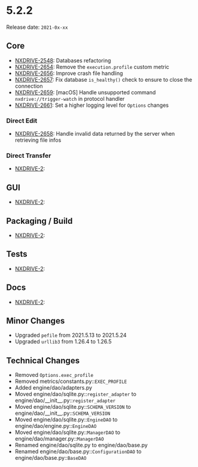 # 5.2.2

Release date: `2021-0x-xx`

## Core

- [NXDRIVE-2548](https://jira.nuxeo.com/browse/NXDRIVE-2548): Databases refactoring
- [NXDRIVE-2654](https://jira.nuxeo.com/browse/NXDRIVE-2654): Remove the `execution.profile` custom metric
- [NXDRIVE-2656](https://jira.nuxeo.com/browse/NXDRIVE-2656): Improve crash file handling
- [NXDRIVE-2657](https://jira.nuxeo.com/browse/NXDRIVE-2657): Fix database `is_healthy()` check to ensure to close the connection
- [NXDRIVE-2659](https://jira.nuxeo.com/browse/NXDRIVE-2659): [macOS] Handle unsupported command `nxdrive://trigger-watch` in protocol handler
- [NXDRIVE-2661](https://jira.nuxeo.com/browse/NXDRIVE-2661): Set a higher logging level for `Options` changes

### Direct Edit

- [NXDRIVE-2658](https://jira.nuxeo.com/browse/NXDRIVE-2658): Handle invalid data returned by the server when retrieving file infos

### Direct Transfer

- [NXDRIVE-2](https://jira.nuxeo.com/browse/NXDRIVE-2):

## GUI

- [NXDRIVE-2](https://jira.nuxeo.com/browse/NXDRIVE-2):

## Packaging / Build

- [NXDRIVE-2](https://jira.nuxeo.com/browse/NXDRIVE-2):

## Tests

- [NXDRIVE-2](https://jira.nuxeo.com/browse/NXDRIVE-2):

## Docs

- [NXDRIVE-2](https://jira.nuxeo.com/browse/NXDRIVE-2):

## Minor Changes

- Upgraded `pefile` from 2021.5.13 to 2021.5.24
- Upgraded `urllib3` from 1.26.4 to 1.26.5

## Technical Changes

- Removed `Options.exec_profile`
- Removed metrics/constants.py::`EXEC_PROFILE`
- Added engine/dao/adapters.py
- Moved engine/dao/sqlite.py::`register_adapter` to engine/dao/\_\_init\_\_.py::`register_adapter`
- Moved engine/dao/sqlite.py::`SCHEMA_VERSION` to engine/dao/\_\_init\_\_.py::`SCHEMA_VERSION`
- Moved engine/dao/sqlite.py::`EngineDAO` to engine/dao/engine.py::`EngineDAO`
- Moved engine/dao/sqlite.py::`ManagerDAO` to engine/dao/manager.py::`ManagerDAO`
- Renamed engine/dao/sqlite.py to engine/dao/base.py
- Renamed engine/dao/base.py::`ConfigurationDAO` to engine/dao/base.py::`BaseDAO`
